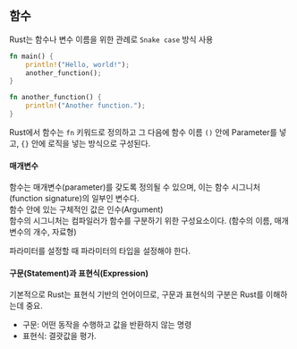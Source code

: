 ## 함수
Rust는 함수나 변수 이름을 위한 관례로 `Snake case` 방식 사용

```rust
fn main() {
    println!("Hello, world!");
    another_function();
}

fn another_function() {
    println!("Another function.");
}
```
Rust에서 함수는 `fn` 키워드로 정의하고 그 다음에 함수 이름 `()` 안에 Parameter를 넣고, `{}` 안에 로직을 넣는 방식으로 구성된다.


#### 매개변수
함수는 매개변수(parameter)를 갖도록 정의될 수 있으며, 이는 함수 시그니처(function signature)의 일부인 변수다.<br>
함수 안에 있는 구체적인 값은 인수(Argument)<br>
함수의 시그니처는 컴파일러가 함수를 구분하기 위한 구성요소이다. (함수의 이름, 매개변수의 개수, 자료형)

파라미터를 설정할 때 파라미터의 타입을 설정해야 한다.

#### 구문(Statement)과 표현식(Expression)
기본적으로 Rust는 표현식 기반의 언어이므로, 구문과 표현식의 구분은 Rust를 이해하는데 중요.

- 구문: 어떤 동작을 수행하고 값을 반환하지 않는 명령
- 표현식: 결괏값을 평가.